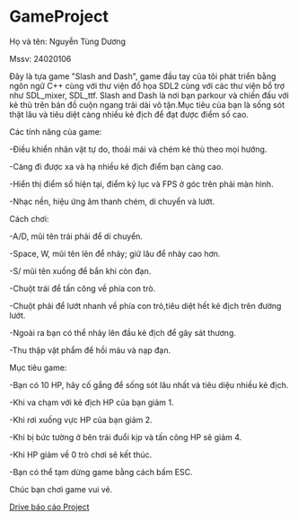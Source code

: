 # GameProject
 Họ và tên: Nguyễn Tùng Dương

 Mssv: 24020106
 
 Đây là tựa game "Slash and Dash", game đầu tay của tôi phát triển bằng ngôn ngữ C++ cùng với thư viện đồ họa SDL2 cùng với các thư viện bổ trợ như SDL_mixer, SDL_ttf.
 Slash and Dash là nơi bạn parkour và chiến đấu với kẻ thù trên bản đồ cuộn ngang trải dài vô tận.Mục tiêu của bạn là sống sót thật lâu và tiêu diệt càng nhiều kẻ địch để đạt được điểm số cao.

 Các tính năng của game:
 
  -Điều khiển nhân vật tự do, thoải mái và chém kẻ thù theo mọi hướng.

 -Càng đi được xa và hạ nhiều kẻ địch điểm bạn càng cao.

 -Hiển thị điểm số hiện tại, điểm kỷ lục và FPS ở góc trên phải màn hình.

 -Nhạc nền, hiệu ứng âm thanh chém, di chuyển và lướt.


 Cách chơi:

 -A/D, mũi tên trái phải để di chuyển.

 -Space, W, mũi tên lên để nhảy; giữ lâu để nhảy cao hơn.
 
 -S/ mũi tên xuống để bắn khi còn đạn.

 -Chuột trái để tấn công về phía con trò.

 -Chuột phải để lướt nhanh về phía con trỏ,tiêu diệt hết kẻ địch trên đường lướt.

 -Ngoài ra bạn có thể nhảy lên đầu kẻ địch để gây sát thương.

 -Thu thập vật phẩm để hồi máu và nạp đạn.

 Mục tiêu game:

 -Bạn có 10 HP, hãy cố gắng để sống sót lâu nhất và tiêu diệu nhiều kẻ địch.
 
 -Khi va chạm với kẻ địch HP của bạn giảm 1.

 -Khi rơi xuống vực HP của bạn giảm 2.

 -Khi bị bức tường ở bên trái đuổi kịp và tấn công HP sẽ giảm 4.

 -Khi HP giảm về 0 trò chơi sẽ kết thúc.

 -Bạn có thể tạm dừng game bằng cách bấm ESC.

Chúc bạn chơi game vui vẻ.

[Drive báo cáo Project](https://drive.google.com/drive/folders/1r16h-a7jazXheFx88UFU59PLKMCSxDKb?usp=sharing)